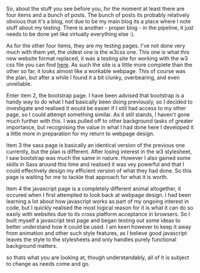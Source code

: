 So, about the stuff you see before you, for the moment at least there are four items and a bunch of posts.
The bunch of posts its probably relatively obvious that it's a blog, not due to be my main blog its a place where I note stuff about my testing. There is another - proper blog - in the pipeline, it just needs to be done yet like virtually everything else :).

As for the other four items, they are my testing pages. I've not done very much with them yet, the oldest one is the w3css one.
This one is what this new website format replaced, it was a testing site for working with the w3 css file you can find [here](https://www.w3schools.com/w3css/4/w3.css).
As such the site is a little more complete than the other so far, it looks almost like a workable webpage. This of course was the plan, but after a while I found it a bit clunky, overbearing, and even unreliable.

Enter item 2, the bootstrap page. I have been advised that bootstrap is a handy way to do what I had basically been doing previously, so I decided to investigate and realised it would be easier if I still had access to my other page, so I could attempt something similar.
As it still stands, I haven't gone much further with this. I was pulled off to other background tasks of greater importance, but recognising the value in what I had done here I developed it a little more in preparation for my return to webpage design.

Item 3 the sass page is basically an identical version of the previous one currently, but the plan is different. After losing interest in the w3 stylesheet, I saw bootstrap was much the same in nature.
However I also gained some skills in Sass around this time and realised it was vey powerful and that I could effectively design my efficient version of what they had done. So this page is waiting for me to tackle that approach for what it is worth.

Item 4 the javascript page is a completely different animal altogether, it occured when I first attempted to look back at webpage design. I had been learning a lot about how javascript works as part of my ongoing interest in code, but I quickly realised the most logical reason for it is what it can do so easily with websites due to its cross platform acceptance in browsers.
So I built myself a javascript test page and began testing out some ideas to better understand how it could be used. I am keen however to keep it away from animation and other such style features, as I believe good javascript leaves the style to the stylesheets and only handles purely functional background matters.

so thats what you are looking at, though understandably, all of it is subject to change as needs come and go.
